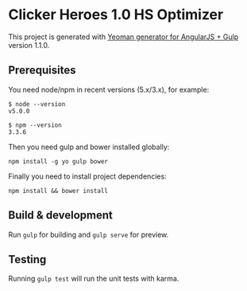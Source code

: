 # Clicker Heroes 1.0 HS Optimizer

This project is generated with [Yeoman generator for AngularJS + Gulp](https://github.com/Swiip/generator-gulp-angular)
version 1.1.0.

## Prerequisites

You need node/npm in recent versions (5.x/3.x), for example:

    $ node --version
    v5.0.0

    $ npm --version
    3.3.6

Then you need gulp and bower installed globally:

    npm install -g yo gulp bower

Finally you need to install project dependencies:

    npm install && bower install

## Build & development

Run `gulp` for building and `gulp serve` for preview.

## Testing

Running `gulp test` will run the unit tests with karma.
